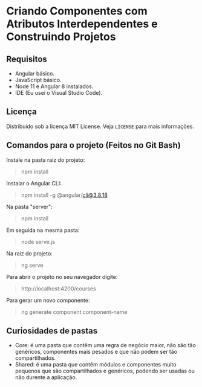 # Criando Componentes com Atributos Interdependentes e Construindo Projetos 
## Requisitos
- Angular básico.
- JavaScript básico.
- Node 11 e Angular 8 instalados. 
- IDE (Eu usei o Visual Studio Code).

## Licença
Distribuido sob a licença MIT License. Veja `LICENSE` para mais informações.

## Comandos para o projeto (Feitos no Git Bash)
Instale na pasta raiz do projeto:
>npm install<br>

Instalar o Angular CLI:
>npm install -g @angular/cli@3.8.18

Na pasta "server":
>npm install

Em seguida na mesma pasta:
>node serve.js

Na raiz do projeto:
>ng serve

Para abrir o projeto no seu navegador digite:
>http://localhost:4200/courses

Para gerar um novo componente:
>ng generate component component-name

## Curiosidades de pastas
- Core: é uma pasta que contêm uma regra de negócio maior, não são tão genéricos, componentes mais pesados e que não podem ser tão compartilhados.
- Shared: é uma pasta que contêm módulos e componentes muito pequenos que são compartilhados e genéricos, podendo ser usadas ou não durente a aplicação.
